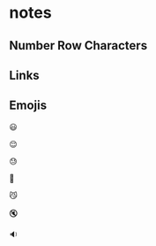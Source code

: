 # notes

## Number Row Characters

## Links

## Emojis 

:smiley:

:relieved:

:sweat:

:couple_with_heart:

:smirk_cat:

:mute:

:sound:
